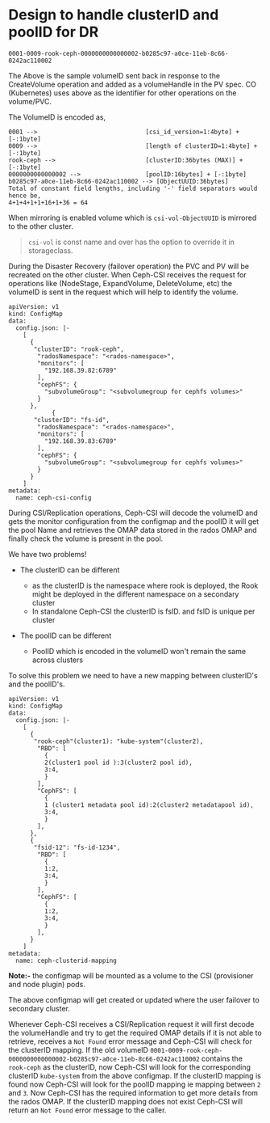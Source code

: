 # Design to handle clusterID and poolID for DR

`0001-0009-rook-ceph-0000000000000002-b0285c97-a0ce-11eb-8c66-0242ac110002`

The Above is the sample volumeID sent back in response to the CreateVolume operation
and added as a volumeHandle in the PV spec. CO (Kubernetes) uses above as the
identifier for other operations on the volume/PVC.

The VolumeID is encoded as,

```text
0001 -->                              [csi_id_version=1:4byte] + [-:1byte]
0009 -->                              [length of clusterID=1:4byte] + [-:1byte]
rook-ceph -->                         [clusterID:36bytes (MAX)] + [-:1byte]
0000000000000002 -->                  [poolID:16bytes] + [-:1byte]
b0285c97-a0ce-11eb-8c66-0242ac110002 --> [ObjectUUID:36bytes]
Total of constant field lengths, including '-' field separators would hence be,
4+1+4+1+1+16+1+36 = 64
```

When mirroring is enabled volume which is `csi-vol-ObjectUUID` is mirrored to
the other cluster.

> `csi-vol` is const name and over has the option to override it in
> storageclass.

During the Disaster Recovery (failover operation) the PVC and PV will be
recreated on the other cluster. When Ceph-CSI receives the request for
operations like (NodeStage, ExpandVolume, DeleteVolume, etc) the volumeID is
sent in the request which will help to identify the volume.

```yaml=
apiVersion: v1
kind: ConfigMap
data:
  config.json: |-
    [
      {
       "clusterID": "rook-ceph",
        "radosNamespace": "<rados-namespace>",
        "monitors": [
          "192.168.39.82:6789"
        ],
        "cephFS": {
          "subvolumeGroup": "<subvolumegroup for cephfs volumes>"
        }
      },
            {
       "clusterID": "fs-id",
        "radosNamespace": "<rados-namespace>",
        "monitors": [
          "192.168.39.83:6789"
        ],
        "cephFS": {
          "subvolumeGroup": "<subvolumegroup for cephfs volumes>"
        }
      }
    ]
metadata:
  name: ceph-csi-config
```

During CSI/Replication operations, Ceph-CSI will decode the volumeID and gets
the monitor configuration from the configmap and the poolID it will get the
pool Name and retrieves the OMAP data stored in the rados OMAP and finally
check the volume is present in the pool.

We have two problems!

* The clusterID can be different
  * as the clusterID is the namespace where rook is deployed, the Rook might be
    deployed in the different namespace on a secondary cluster
  * In standalone Ceph-CSI the clusterID is fsID. and fsID is unique per
    cluster

* The poolID can be different
  * PoolID which is encoded in the volumeID won't remain the same across
    clusters

To solve this problem we need to have a new mapping between clusterID's and
the poolID's.

```yaml=
apiVersion: v1
kind: ConfigMap
data:
  config.json: |-
    [
      {
       "rook-ceph"(cluster1): "kube-system"(cluster2),
        "RBD": [
          {
          2(cluster1 pool id ):3(cluster2 pool id),
          3:4,
          }
        ],
        "CephFS": [
          {
          1 (cluster1 metadata pool id):2(cluster2 metadatapool id),
          3:4,
          }
        ],
      },
      {
       "fsid-12": "fs-id-1234",
        "RBD": [
          {
          1:2,
          3:4,
          }
        ],
        "CephFS": [
          {
          1:2,
          3:4,
          }
        ],
      }
    ]
metadata:
  name: ceph-clusterid-mapping
```

**Note:-** the configmap will be mounted as a volume to the CSI (provisioner
and node plugin) pods.

The above configmap will get created or updated where the user failover to
secondary cluster.

Whenever Ceph-CSI receives a CSI/Replication request it will first decode the
volumeHandle and try to get the required OMAP details if it is not able to
retrieve, receives a `Not Found` error message and Ceph-CSI will check for the
clusterID mapping. If the old volumeID
`0001-0009-rook-ceph-0000000000000002-b0285c97-a0ce-11eb-8c66-0242ac110002`
contains the `rook-ceph` as the clusterID, now Ceph-CSI will look for the
corresponding clusterID `kube-system` from the above configmap. If the
clusterID mapping is found now Ceph-CSI will look for the poolID mapping ie
mapping between `2` and `3`. Now Ceph-CSI has the required information to get
more details from the rados OMAP. If the clusterID mapping does not exist
Ceph-CSI will return an `Not Found` error message to the caller.
